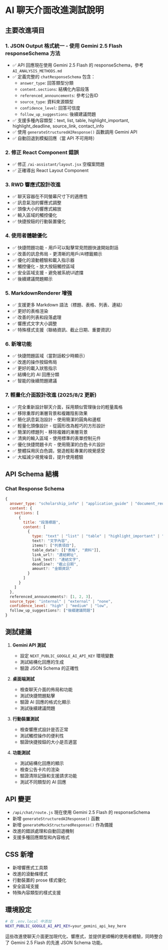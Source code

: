 # AI 聊天介面改進測試說明

## 主要改進項目

### 1. JSON Output 格式統一 - 使用 Gemini 2.5 Flash responseSchema 方法
- ✅ API 回應現在使用 Gemini 2.5 Flash 的 responseSchema，參考 `AI_ANALYSIS_METHODS.md`
- ✅ 定義完整的 `chatResponseSchema` 包含：
  - `answer_type`: 回答類型分類
  - `content.sections`: 結構化內容段落
  - `referenced_announcements`: 參考公告ID
  - `source_type`: 資料來源類型
  - `confidence_level`: 回答可信度
  - `follow_up_suggestions`: 後續建議問題
- ✅ 支援多種內容類型：text, list, table, highlight_important, highlight_deadline, source_link, contact_info
- ✅ 使用 `generateStructuredAIResponse()` 函數調用 Gemini API
- ✅ 自動回退到模擬回應（當 API 不可用時）

### 2. 修正 React Component 錯誤
- ✅ 修正 `/ai-assistant/layout.jsx` 空檔案問題
- ✅ 正確導出 React Layout Component

### 3. RWD 響應式設計改進
- ✅ 聊天容器在不同螢幕尺寸下的適應性
- ✅ 訊息氣泡的響應式調整
- ✅ 頭像大小的響應式縮放
- ✅ 輸入區域的觸控優化
- ✅ 快捷按鈕的行動裝置優化

### 4. 使用者體驗優化
- ✅ 快捷問題功能 - 用戶可以點擊常見問題快速開始對話
- ✅ 改善的訊息佈局 - 更清晰的用戶/AI標籤顯示
- ✅ 優化的滾動體驗和載入指示器
- ✅ 觸控優化 - 放大按鈕觸控區域
- ✅ 安全區域支援 - 避免被系統UI遮擋
- ✅ 後續建議問題顯示

### 5. MarkdownRenderer 增強
- ✅ 支援更多 Markdown 語法（標題、表格、列表、連結）
- ✅ 更好的表格渲染
- ✅ 改善的列表和段落處理
- ✅ 響應式文字大小調整
- ✅ 特殊樣式支援（聯絡資訊、截止日期、重要資訊）

### 6. 新增功能
- ✅ 快捷問題區域（當對話較少時顯示）
- ✅ 改進的操作按鈕佈局
- ✅ 更好的載入狀態指示
- ✅ 結構化的 AI 回應分類
- ✅ 智能的後續問題建議

### 7. 輕量化介面設計改進 (2025/8/2 更新)
- ✅ 完全重新設計聊天介面，採用類似管理後台的輕量風格
- ✅ 移除重厚的漸層背景和複雜陰影效果
- ✅ 簡化訊息氣泡設計 - 使用簡潔的圓角和邊框
- ✅ 輕量化頭像設計 - 從圓形改為輕巧的方形設計
- ✅ 簡潔的標題列 - 移除複雜的漸層背景
- ✅ 清爽的輸入區域 - 使用標準的表單控制元件
- ✅ 優化快捷問題卡片 - 使用簡潔的白色卡片設計
- ✅ 整體採用灰白色調，營造輕鬆專業的視覺感受
- ✅ 大幅減少視覺噪音，提升使用體驗

## API Schema 結構

### Chat Response Schema
```javascript
{
  answer_type: "scholarship_info" | "application_guide" | "document_requirements" | "eligibility_criteria" | "contact_info" | "general_help" | "rejection",
  content: {
    sections: [
      {
        title: "段落標題",
        content: [
          {
            type: "text" | "list" | "table" | "highlight_important" | "highlight_deadline" | "source_link" | "contact_info",
            text?: "文字內容",
            items?: ["列表項目"],
            table_data?: [["表格", "資料"]],
            link_url?: "連結網址",
            link_text?: "連結文字",
            deadline?: "截止日期",
            amount?: "金額資訊"
          }
        ]
      }
    ]
  },
  referenced_announcements?: [1, 2, 3],
  source_type: "internal" | "external" | "none",
  confidence_level: "high" | "medium" | "low",
  follow_up_suggestions?: ["後續建議問題"]
}
```

## 測試建議

1. **Gemini API 測試**
   - 設定 `NEXT_PUBLIC_GOOGLE_AI_API_KEY` 環境變數
   - 測試結構化回應的生成
   - 驗證 JSON Schema 的正確性

2. **桌面端測試**  
   - 檢查聊天介面的佈局和功能
   - 測試快捷問題點擊
   - 驗證 AI 回應的格式化顯示
   - 測試後續建議問題

3. **行動裝置測試**  
   - 檢查響應式設計是否正常
   - 測試觸控操作的便利性
   - 驗證快捷按鈕的大小是否適當

4. **功能測試**
   - 測試結構化回應的顯示
   - 檢查公告卡片的渲染
   - 驗證清除記錄和支援請求功能
   - 測試不同類型的 AI 回應

## API 變更
- `/api/chat/route.js` 現在使用 Gemini 2.5 Flash 的 responseSchema
- 新增 `generateStructuredAIResponse()` 函數
- 新增 `generateMockStructuredResponse()` 作為備援
- 改進的錯誤處理和自動回退機制
- 支援多種回應類型和內容格式

## CSS 新增
- 新增響應式工具類
- 改進的滾動條樣式
- 行動裝置的 prose 樣式優化
- 安全區域支援
- 特殊內容類型的樣式支援

## 環境設定
```bash
# 在 .env.local 中添加
NEXT_PUBLIC_GOOGLE_AI_API_KEY=your_gemini_api_key_here
```

這些改進使聊天介面更加現代化、響應式，並提供更順暢的使用者體驗，同時整合了 Gemini 2.5 Flash 的先進 JSON Schema 功能。
